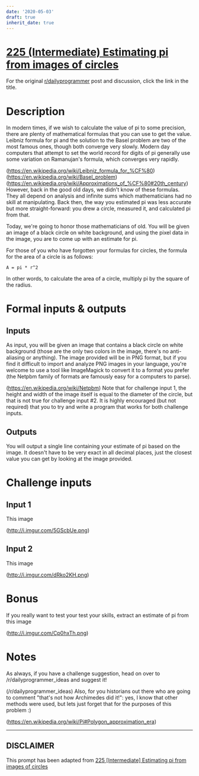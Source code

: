 ```yaml
---
date: '2020-05-03'
draft: true
inherit_date: true
---
```


# [225 (Intermediate) Estimating pi from images of circles](https://www.reddit.com/r/dailyprogrammer/comments/3f0hzk/20150729_challenge_225_intermediate_estimating_pi/)

For the original [r/dailyprogrammer](https://www.reddit.com/r/dailyprogrammer/) post and discussion, click the link in the title.

# Description
In modern times, if we wish to calculate the value of pi to some precision, there are plenty of mathematical formulas that you can use to get the value. Leibniz formula for pi and the solution to the Basel problem are two of the most famous ones, though both converge very slowly. Modern day computers that attempt to set the world record for digits of pi generally use some variation on Ramanujan's formula, which converges very rapidly. 

(https://en.wikipedia.org/wiki/Leibniz_formula_for_%CF%80)
(https://en.wikipedia.org/wiki/Basel_problem)
(https://en.wikipedia.org/wiki/Approximations_of_%CF%80#20th_century)
However, back in the good old days, we didn't know of these formulas. They all depend on analysis and infinite sums which mathematicians had no skill at manipulating. Back then, the way you estimated pi was less accurate but more straight-forward: you drew a circle, measured it, and calculated pi from that. 

Today, we're going to honor those mathematicians of old. You will be given an image of a black circle on white background, and using the pixel data in the image, you are to come up with an estimate for pi.

For those of you who have forgotten your formulas for circles, the formula for the area of a circle is as follows: 


```
A = pi * r^2
```
In other words, to calculate the area of a circle, multiply pi by the square of the radius.

# Formal inputs & outputs
## Inputs
As input, you will be given an image that contains a black circle on white background (those are the only two colors in the image, there's no anti-aliasing or anything). The image provided will be in PNG format, but if you find it difficult to import and analyze PNG images in your language, you're welcome to use a tool like ImageMagick to convert it to a format you prefer (the Netpbm family of formats are famously easy for a computers to parse). 

(https://en.wikipedia.org/wiki/Netpbm)
Note that for challenge input 1, the height and width of the image itself is equal to the diameter of the circle, but that is not true for challenge input #2. It is highly encouraged (but not required) that you to try and write a program that works for both challenge inputs. 

## Outputs
You will output a single line containing your estimate of pi based on the image. It doesn't have to be very exact in all decimal places, just the closest value you can get by looking at the image provided.

# Challenge inputs
## Input 1
This image

(http://i.imgur.com/5GScbUe.png)
## Input 2
This image

(http://i.imgur.com/dRko2KH.png)
# Bonus
If you really want to test your test your skills, extract an estimate of pi from this image

(http://i.imgur.com/Cp0hxTh.png)
# Notes
As always, if you have a challenge suggestion, head on over to /r/dailyprogrammer_ideas and suggest it! 

(/r/dailyprogrammer_ideas)
Also, for you historians out there who are going to comment "that's not how Archimedes did it!": yes, I know that other methods were used, but lets just forget that for the purposes of this problem :)

(https://en.wikipedia.org/wiki/Pi#Polygon_approximation_era)

----
## **DISCLAIMER**
This prompt has been adapted from [225 [Intermediate] Estimating pi from images of circles](https://www.reddit.com/r/dailyprogrammer/comments/3f0hzk/20150729_challenge_225_intermediate_estimating_pi/
)
